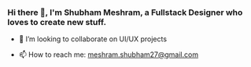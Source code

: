 ### Hi there 👋, I'm Shubham Meshram, a Fullstack Designer who loves to create new stuff.

<!-- **mesh7/mesh7** is a ✨ _special_ ✨ repository because its `README.md` (this file) appears on your GitHub profile. -->

<!-- Here are some ideas to get you started: -->

<!-- - 🔭 I’m currently working on ... -->
<!-- - 🌱 I’m currently learning Vue.js -->
- 👯 I’m looking to collaborate on UI/UX projects
<!-- - 🤔 I’m looking for help with buidling  -->
<!-- - 💬 Ask me about  -->
- 📫 How to reach me: meshram.shubham27@gmail.com
<!-- - 😄 Pronouns: ... -->
<!-- - ⚡ Fun fact: ... -->

<!-- ![Github stats](https://github-readme-stats.vercel.app/api?username=mesh7&theme=default&show_icons=true&count_private=true) -->


